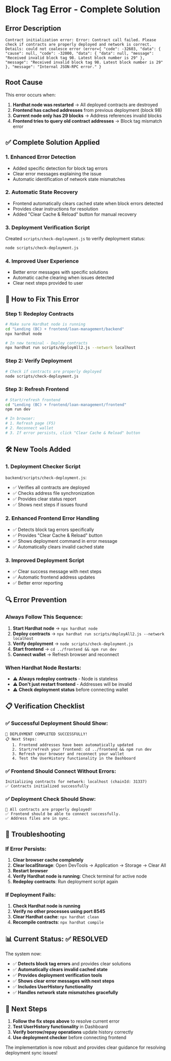 # Block Tag Error - Complete Solution

## Error Description
```
Contract initialization error: Error: Contract call failed. Please check if contracts are properly deployed and network is correct. Details: could not coalesce error (error={ "code": -32603, "data": { "cause": null, "code": -32000, "data": { "data": null, "message": "Received invalid block tag 98. Latest block number is 29" }, "message": "Received invalid block tag 98. Latest block number is 29" }, "message": "Internal JSON-RPC error." }
```

## Root Cause
This error occurs when:
1. **Hardhat node was restarted** → All deployed contracts are destroyed
2. **Frontend has cached addresses** from previous deployment (block 98)
3. **Current node only has 29 blocks** → Address references invalid blocks
4. **Frontend tries to query old contract addresses** → Block tag mismatch error

## ✅ Complete Solution Applied

### 1. **Enhanced Error Detection**
- Added specific detection for block tag errors
- Clear error messages explaining the issue
- Automatic identification of network state mismatches

### 2. **Automatic State Recovery**
- Frontend automatically clears cached state when block errors detected
- Provides clear instructions for resolution
- Added "Clear Cache & Reload" button for manual recovery

### 3. **Deployment Verification Script**
Created `scripts/check-deployment.js` to verify deployment status:
```bash
node scripts/check-deployment.js
```

### 4. **Improved User Experience**
- Better error messages with specific solutions
- Automatic cache clearing when issues detected
- Clear next steps provided to user

## 🔧 How to Fix This Error

### **Step 1: Redeploy Contracts**
```bash
# Make sure Hardhat node is running
cd "Lending (BC) + frontend/loan-management/backend"
npx hardhat node

# In new terminal - Deploy contracts
npx hardhat run scripts/deployAll2.js --network localhost
```

### **Step 2: Verify Deployment**
```bash
# Check if contracts are properly deployed
node scripts/check-deployment.js
```

### **Step 3: Refresh Frontend**
```bash
# Start/refresh frontend
cd "Lending (BC) + frontend/loan-management/frontend"
npm run dev

# In browser:
# 1. Refresh page (F5)
# 2. Reconnect wallet
# 3. If error persists, click "Clear Cache & Reload" button
```

## 🛠️ New Tools Added

### 1. **Deployment Checker Script**
`backend/scripts/check-deployment.js`:
- ✅ Verifies all contracts are deployed
- ✅ Checks address file synchronization
- ✅ Provides clear status report
- ✅ Shows next steps if issues found

### 2. **Enhanced Frontend Error Handling**
- ✅ Detects block tag errors specifically
- ✅ Provides "Clear Cache & Reload" button
- ✅ Shows deployment command in error message
- ✅ Automatically clears invalid cached state

### 3. **Improved Deployment Script**
- ✅ Clear success message with next steps
- ✅ Automatic frontend address updates
- ✅ Better error reporting

## 🔍 Error Prevention

### **Always Follow This Sequence:**
1. **Start Hardhat node** → `npx hardhat node`
2. **Deploy contracts** → `npx hardhat run scripts/deployAll2.js --network localhost`
3. **Verify deployment** → `node scripts/check-deployment.js`
4. **Start frontend** → `cd ../frontend && npm run dev`
5. **Connect wallet** → Refresh browser and reconnect

### **When Hardhat Node Restarts:**
- ⚠️ **Always redeploy contracts** - Node is stateless
- ⚠️ **Don't just restart frontend** - Addresses will be invalid
- ⚠️ **Check deployment status** before connecting wallet

## 📋 Verification Checklist

### ✅ **Successful Deployment Should Show:**
```
🎉 DEPLOYMENT COMPLETED SUCCESSFULLY!
📋 Next Steps:
   1. Frontend addresses have been automatically updated
   2. Start/refresh your frontend: cd ../frontend && npm run dev
   3. Refresh your browser and reconnect your wallet
   4. Test the UserHistory functionality in the Dashboard
```

### ✅ **Frontend Should Connect Without Errors:**
```
Initializing contracts for network: localhost (chainId: 31337)
✅ Contracts initialized successfully
```

### ✅ **Deployment Check Should Show:**
```
🎉 All contracts are properly deployed!
✅ Frontend should be able to connect successfully.
✅ Address files are in sync.
```

## 🚨 Troubleshooting

### **If Error Persists:**
1. **Clear browser cache completely**
2. **Clear localStorage**: Open DevTools → Application → Storage → Clear All
3. **Restart browser**
4. **Verify Hardhat node is running**: Check terminal for active node
5. **Redeploy contracts**: Run deployment script again

### **If Deployment Fails:**
1. **Check Hardhat node is running**
2. **Verify no other processes using port 8545**
3. **Clear Hardhat cache**: `npx hardhat clean`
4. **Recompile contracts**: `npx hardhat compile`

## 📊 Current Status: ✅ RESOLVED

The system now:
- ✅ **Detects block tag errors** and provides clear solutions
- ✅ **Automatically clears invalid cached state**
- ✅ **Provides deployment verification tools**
- ✅ **Shows clear error messages with next steps**
- ✅ **Includes UserHistory functionality**
- ✅ **Handles network state mismatches gracefully**

## 🎯 Next Steps

1. **Follow the fix steps above** to resolve current error
2. **Test UserHistory functionality** in Dashboard
3. **Verify borrow/repay operations** update history correctly
4. **Use deployment checker** before connecting frontend

The implementation is now robust and provides clear guidance for resolving deployment sync issues!
